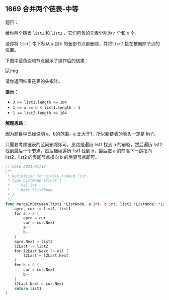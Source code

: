 ## 1669 合并两个链表-中等

题目：

给你两个链表 `list1` 和 `list2` ，它们包含的元素分别为 `n` 个和 `m` 个。

请你将 `list1` 中下标从 `a` 到 `b` 的全部节点都删除，并将`list2` 接在被删除节点的位置。

下图中蓝色边和节点展示了操作后的结果：

![img](https://assets.leetcode-cn.com/aliyun-lc-upload/uploads/2020/11/28/fig1.png)

请你返回结果链表的头指针。



**提示：**

- `3 <= list1.length <= 104`
- `1 <= a <= b < list1.length - 1`
- `1 <= list2.length <= 104`



**解题思路**：

因为题目中已经说明 a、b的范围，a 比大于1，所以新链表的表头一定是 list1。

只需要考虑链表的区间删除即可。思路是遍历 list1 找到 a 的前驱，然后遍历 list2 找到最后一个节点，然后继续遍历 list1 找到 b，最后把 a 的前驱下一跳指向 list2，list2 的表尾节点指向 b 的后驱节点即可。

```go
// date 2024/01/12
/**
 * Definition for singly-linked list.
 * type ListNode struct {
 *     Val int
 *     Next *ListNode
 * }
 */
func mergeInBetween(list1 *ListNode, a int, b int, list2 *ListNode) *ListNode {
    apre, cur := list1, list1
    for a > 0 {
        apre = cur
        cur = cur.Next
        a--
        b--
    }
    apre.Next = list2
    l2Last := list2
    for l2Last.Next != nil {
        l2Last = l2Last.Next
    }
    for b > 0 {
        cur = cur.Next
        b--
    }
    l2Last.Next = cur.Next
    return list1
}
```

